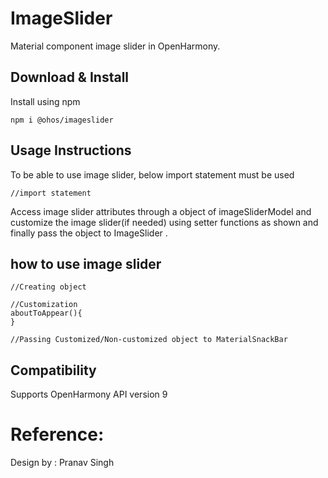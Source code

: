 # ImageSlider

Material component image slider in OpenHarmony.

## Download & Install

Install using npm

```npm i @ohos/imageslider```

## Usage Instructions

To be able to use image slider, below import statement must be used

```ets
//import statement
```

Access image slider attributes through a object of imageSliderModel and customize the image slider(if needed) using setter functions as
shown and finally pass the object to ImageSlider .

## how to use image slider
```ets
//Creating object
```
```ets
//Customization
aboutToAppear(){
}
```
```ets
//Passing Customized/Non-customized object to MaterialSnackBar
```

## Compatibility
Supports OpenHarmony API version 9

# Reference:

Design by : Pranav Singh
